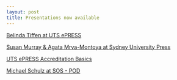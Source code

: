 ```yaml
---
layout: post
title: Presentations now available
---
```


[Belinda Tiffen at UTS ePRESS](CAULPublishing-X.github.io/ePRESS_presentation_2017.pdf)

[Susan Murray & Agata Mrva-Montoya at Sydney University Press](CAULPublishing-X.github.io/CAULX2017SydneyUniversityPress.pdf)

[UTS ePRESS Accreditation Basics](CAULPublishing-X.github.io/UTSePRESS_Accreditation.pdf)

[Michael Schulz at SOS - POD](CAULPublishing-X.github.io/POD_talk_2017.pdf)


